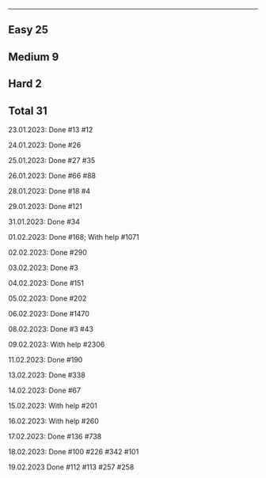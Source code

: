 -----------------------------------------------
Easy                                        25
-----------------------------------------------
Medium                                       9
-----------------------------------------------
Hard                                         2
-----------------------------------------------
Total                                       31
-----------------------------------------------

23.01.2023: Done #13 #12

24.01.2023: Done #26

25.01.2023: Done #27 #35

26.01.2023: Done #66 #88

28.01.2023: Done #18 #4

29.01.2023: Done #121

31.01.2023: Done #34

01.02.2023: Done #168; With help #1071

02.02.2023: Done #290

03.02.2023: Done #3

04.02.2023: Done #151

05.02.2023: Done #202

06.02.2023: Done #1470

08.02.2023: Done #3 #43

09.02.2023: With help #2306

11.02.2023: Done #190

13.02.2023: Done #338

14.02.2023: Done #67

15.02.2023: With help #201

16.02.2023: With help #260

17.02.2023: Done #136 #738

18.02.2023: Done #100 #226 #342 #101

19.02.2023 Done #112 #113 #257 #258
